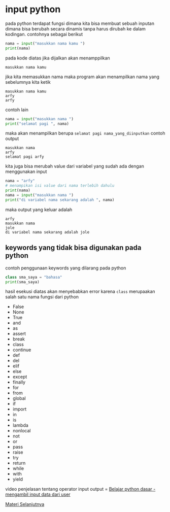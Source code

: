 # input python

pada python terdapat fungsi dimana kita bisa membuat sebuah inputan dimana bisa berubah secara dinamis tanpa harus dirubah ke dalam kodingan. contohnya sebagai berikut

```python
nama = input("masukkan nama kamu ")
print(nama)
```

pada kode diatas jika dijalkan akan menamppilkan
```
masukkan nama kamu
```
jika kita memasukkan nama maka program akan menampilkan nama yang sebelumnya kita ketik
```
masukkan nama kamu
arfy
arfy
```
contoh lain
```python
nama = input("masukkan nama ")
print("selamat pagi ", nama)
```
maka akan menampilkan berupa ``selamat pagi nama_yang_diinputkan`` contoh output
```
masukkan nama
arfy
selamat pagi arfy
```

kita juga bisa merubah value dari variabel yang sudah ada dengan menggunakan input
```python
nama = "arfy"
# menampikan isi value dari nama terlebih dahulu
print(nama)
nama = input("masukkan nama ")
print("di variabel nama sekarang adalah ", nama)
```
maka output yang keluar adalah
```
arfy
masukkan nama
jole
di variabel nama sekarang adalah jole
```


## keywords yang tidak bisa digunakan pada python

contoh penggunaan keywords yang dilarang pada python
```python
class sma_saya = "bahasa"
print(sma_saya)
```
hasil esekusi diatas akan menyebabkan error karena ``class`` merupaakan salah satu nama fungsi dari python

- False
- None
- True
- and
- as
- assert
- break
- class
- continue
- def
- del
- elif
- else
- except
- finally
- for
- from
- global
- if
- import
- in
- is
- lambda
- nonlocal
- not
- or
- pass
- raise
- try
- return
- while
- with
- yield

video penjelasan tentang operator input output = [Belajar python dasar - mengambil input data dari user](https://www.youtube.com/watch?v=Ar1xxIsyuvI&list=PLZS-MHyEIRo59lUBwU-XHH7Ymmb04ffOY&index=8)

[Materi Selanjutnya](../07_logika_percabangan)